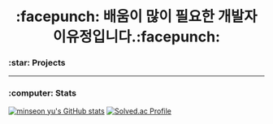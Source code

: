 <h1 align="center" >:facepunch: 배움이 많이 필요한 개발자 이유정입니다.:facepunch:</h1>

<h3>:star: Projects</h3>
<style bold>[ 2024.09.06 ~ 2024.12.05 ]</style>
<hr>

<h3>:computer: Stats</h3>




[![minseon yu's GitHub stats](https://github-readme-stats.vercel.app/api?username=zlwmxkdla)](https://github.com/zlwmxkdla/github-readme-stats)
[![Solved.ac Profile](http://mazassumnida.wtf/api/v2/generate_badge?boj=zlwmxkdla)](https://solved.ac/zlwmxkdla/)
<!--
**zlwmxkdla/zlwmxkdla** is a ✨ _special_ ✨ repository because its `README.md` (this file) appears on your GitHub profile.

Here are some ideas to get you started:

- 🔭 I’m currently working on ...
- 🌱 I’m currently learning ...
- 👯 I’m looking to collaborate on ...
- 🤔 I’m looking for help with ...
- 💬 Ask me about ...
- 📫 How to reach me: ...
- 😄 Pronouns: ...
- ⚡ Fun fact: ...
-->
